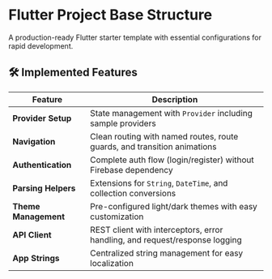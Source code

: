 # Flutter Project Base Structure

A production-ready Flutter starter template with essential configurations for rapid development.

## 🛠️ Implemented Features

| Feature               | Description                                                                 |
|-----------------------|-----------------------------------------------------------------------------|
| **Provider Setup**    | State management with `Provider` including sample providers                 |
| **Navigation**        | Clean routing with named routes, route guards, and transition animations    |
| **Authentication**    | Complete auth flow (login/register) without Firebase dependency             |
| **Parsing Helpers**   | Extensions for `String`, `DateTime`, and collection conversions            |
| **Theme Management**  | Pre-configured light/dark themes with easy customization                   |
| **API Client**        | REST client with interceptors, error handling, and request/response logging |
| **App Strings**       | Centralized string management for easy localization                        |
